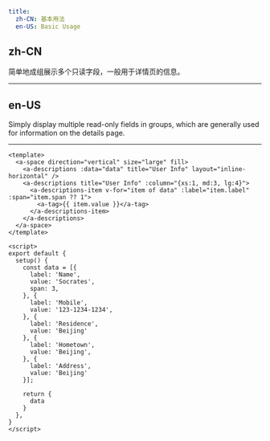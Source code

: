 ```yaml
title:
  zh-CN: 基本用法
  en-US: Basic Usage
```

## zh-CN

简单地成组展示多个只读字段，一般用于详情页的信息。

---

## en-US

Simply display multiple read-only fields in groups, which are generally used for information on the details page.

---

```vue
<template>
  <a-space direction="vertical" size="large" fill>
    <a-descriptions :data="data" title="User Info" layout="inline-horizontal" />
    <a-descriptions title="User Info" :column="{xs:1, md:3, lg:4}">
      <a-descriptions-item v-for="item of data" :label="item.label" :span="item.span ?? 1">
        <a-tag>{{ item.value }}</a-tag>
      </a-descriptions-item>
    </a-descriptions>
  </a-space>
</template>

<script>
export default {
  setup() {
    const data = [{
      label: 'Name',
      value: 'Socrates',
      span: 3,
    }, {
      label: 'Mobile',
      value: '123-1234-1234',
    }, {
      label: 'Residence',
      value: 'Beijing'
    }, {
      label: 'Hometown',
      value: 'Beijing',
    }, {
      label: 'Address',
      value: 'Beijing'
    }];

    return {
      data
    }
  },
}
</script>
```
